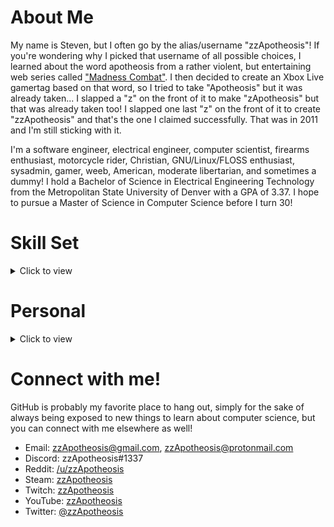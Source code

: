 # About Me

My name is Steven, but I often go by the alias/username "zzApotheosis"! If you're wondering why I picked that username of all possible choices, I learned about the word apotheosis from a rather violent, but entertaining web series called ["Madness Combat"](https://www.youtube.com/watch?v=rbitqTpQb78). I then decided to create an Xbox Live gamertag based on that word, so I tried to take "Apotheosis" but it was already taken... I slapped a "z" on the front of it to make "zApotheosis" but that was already taken too! I slapped one last "z" on the front of it to create "zzApotheosis" and that's the one I claimed successfully. That was in 2011 and I'm still sticking with it.

I'm a software engineer, electrical engineer, computer scientist, firearms enthusiast, motorcycle rider, Christian, GNU/Linux/FLOSS enthusiast, sysadmin, gamer, weeb, American, moderate libertarian, and sometimes a dummy! I hold a Bachelor of Science in Electrical Engineering Technology from the Metropolitan State University of Denver with a GPA of 3.37. I hope to pursue a Master of Science in Computer Science before I turn 30!

# Skill Set
<details>
<summary>Click to view</summary>

## Programming Languages

As a software developer, I have a decent number of programming languages in my skill set, including:
- C
  - GTK3
  - GTK4
- C++
- Rust
- Python
- Perl 5
- Go
- Java
  - Apache Commons
- Lua
- BASH and Zsh, if you count those as languages

## Operating Systems

I have accumulated a significant amount of experience with different operating systems.
- GNU/Linux
  - Arch Linux
  - Void Linux
  - Debian
  - Slackware
  - Red Hat Enterprise Linux
  - Fedora
  - Rocky Linux
  - Ubuntu
  - Linux Mint
  - Gentoo
- Solaris
- Windows

## Development Tools

As a moderately experienced developer, I have gotten to experience and utilize many development tools.
- Version Control Systems
  - Git
- Build Tools
  - Meson
  - CMake
  - GNU Autotools
  - GNU Make
  - Jenkins
  - Maven
  - Gradle
- Collaborative Tools, Services, and Platforms
  - Confluence
  - Jira
  - GitHub (Obviously 😉️)
  - GitLab
- Integrated Development Environments and Text Editors
  - Neovim/Vim/Vi
  - Atom
  - GNU Nano
  - Notepad++
  - Gedit
  - GNU Emacs
  - JetBrains IntelliJ IDEA
  - JetBrains PyCharm

</details>

# Personal
<details>
<summary>Click to view</summary>

I have always been an avid learner. I enjoy learning about anything and everything I can. But I also find time to kick back and indulge in less-productive hobbies as well! I believe a healthy mind needs periodic breaks and playtime.

## Video Games

These are the games I've thoroughly enjoyed over the years, in alphabetical order.
Disclaimer: This list may not accurately reflect my current gaming interests.
Asterisks* denote a franchise rather than a single title.
- Borderlands*
- Call of Duty*
- Dying Light*
- Escape from Tarkov
- Halo*
- Horizon*
- Left 4 Dead 2
- Mass Effect*
- Minecraft*
- NieR*
- Rocket League
- Sonic the Hedgehog*
- Starbound
- Stellaris
- Super Mario*
- The Legend of Zelda*
- The Outer Worlds
- Tomb Raider*

This is my personal video game hall of fame. These titles and franchises have had a serious impact on my life in one way or another.
Asterisks* denote a franchise rather than a single title.
- Borderlands*
- Call of Duty*
- Halo*
- Mass Effect*
- Minecraft*
- NieR*
- Rocket League
- Super Mario*
- The Legend of Zelda*

[#MyShepard](https://ea.com/games/mass-effect/mass-effect-legendary-edition/my-shepard-art-creator)
![Mass Effect](https://raw.githubusercontent.com/zzApotheosis/zzApotheosis/main/src/images/masseffect.jpg)

## Anime (WEEB)

I've only recently started to enjoy some anime. This is a list of anime I've seen so far:
- Naruto
- Naruto: Shippuden
- The Rising of the Shield Hero

## Motorcycles

I've been a rider since 2018. Currently I ride a 2013 Honda CBR500R. It's a fun bike, but I'm looking to purchase a brand new liter bike when the time is right!

![Cool Red Thing](https://raw.githubusercontent.com/zzApotheosis/zzApotheosis/main/src/images/red_thing.jpg)

## Firearms

Unfortunately, all of my weapons were lost in a tragic boating accident, and I regret to publicly inform everybody that due to the rapidly changing currents of the Atlantic ocean, it is extremely unlikely that those weapons will ever be recovered, except by archaeologists centuries, if not millenia from now.

Tinfoil-hat-jokes aside, I own a Glock 43X as my concealed carry weapon. I assembled my own AR-15 from scratch and it shoots like a dream! I have AR-9 and AR-10 parts on the way as well, but they've been "shipping" for like 5 months now, so who knows when or if those will ever arrive?

Disclaimer: Firearms are **NOT** toys and should never be considered as such. I condemn irresponsible firearms handling. [According to the National Rifle Association](https://gunsafetyrules.nra.org/), the three fundamental rules for safe firearms handling are:
- **ALWAYS** keep the gun pointed in a safe direction
- **ALWAYS** keep your finger off the trigger until ready to shoot
- **ALWAYS** keep the gun unloaded until ready to use

![Paper Go Brrr](https://raw.githubusercontent.com/zzApotheosis/zzApotheosis/main/src/images/paper_go_brrr.jpg)

</details>

# Connect with me!

GitHub is probably my favorite place to hang out, simply for the sake of always being exposed to new things to learn about computer science, but you can connect with me elsewhere as well!
- Email: [zzApotheosis@gmail.com](mailto:zzApotheosis@gmail.com), [zzApotheosis@protonmail.com](mailto:zzApotheosis@protonmail.com)
- Discord: zzApotheosis#1337
- Reddit: [/u/zzApotheosis](https://reddit.com/u/zzApotheosis)
- Steam: [zzApotheosis](https://steamcommunity.com/id/zzApotheosis/)
- Twitch: [zzApotheosis](https://twitch.tv/zzApotheosis)
- YouTube: [zzApotheosis](https://youtube.com/zzApotheosis)
- Twitter: [@zzApotheosis](https://twitter.com/zzApotheosis)

